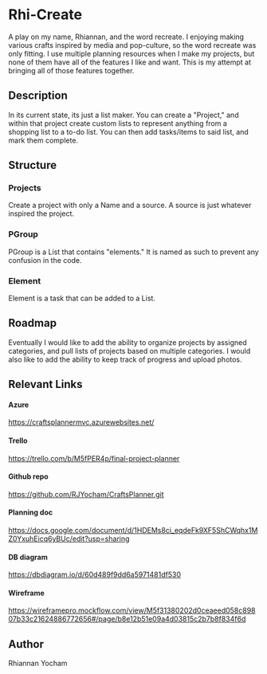 # Rhi-Create

A play on my name, Rhiannan, and the word recreate. I enjoying making various crafts inspired by media and pop-culture, so the word recreate was only fitting. I use multiple planning resources when I make my projects, but none of them have all of the features I like and want. This is my attempt at bringing all of those features together.

## Description

In its current state, its just a list maker. You can create a "Project," and within that project create custom lists to represent anything from a shopping list to a to-do list. You can then add tasks/items to said list, and mark them complete.

## Structure
### Projects
Create a project with only a Name and a source. A source is just whatever inspired the project.
### PGroup
PGroup is a List that contains "elements." It is named as such to prevent any confusion in the code.
### Element
Element is a task that can be added to a List.

## Roadmap

Eventually I would like to add the ability to organize projects by assigned categories, and pull lists of projects based on multiple categories. I would also like to add the ability to keep track of progress and upload photos.

## Relevant Links
#### Azure
https://craftsplannermvc.azurewebsites.net/

#### Trello
https://trello.com/b/M5fPER4p/final-project-planner

#### Github repo
https://github.com/RJYocham/CraftsPlanner.git

#### Planning doc
https://docs.google.com/document/d/1HDEMs8ci_eqdeFk9XF5ShCWqhx1MZ0YxuhEicq6yBUc/edit?usp=sharing

#### DB diagram
https://dbdiagram.io/d/60d489f9dd6a5971481df530

#### Wireframe
https://wireframepro.mockflow.com/view/M5f31380202d0ceaeed058c89807b33c21624886772656#/page/b8e12b51e09a4d03815c2b7b8f834f6d

## Author

Rhiannan Yocham
